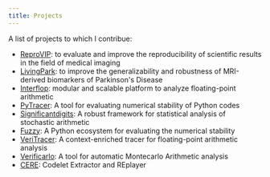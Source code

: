 ```yaml
---
title: Projects
---
```


A list of projects to which I contribue:

- [ReproVIP](https://www.creatis.insa-lyon.fr/reprovip/): to evaluate and improve the reproducibility of scientific results in the field of medical imaging
- [LivingPark](https://github.com/LivingPark-MRI): to improve the generalizability and robustness of MRI-derived biomarkers of Parkinson's Disease
- [Interflop](https://github.com/interflop): modular and scalable platform to analyze floating-point arithmetic
- [PyTracer](https://github.com/yohanchatelain/pytracer): A tool for evaluating numerical stability of Python codes
- [Significantdigits](https://github.com/verificarlo/significantdigits): A robust framework for statistical analysis of stochastic arithmetic
- [Fuzzy](https://github.com/verificarlo/fuzzy): A Python ecosystem for evaluating the numerical stability
- [VeriTracer](https://github.com/verificarlo/verificarlo/tree/veritracer): A context-enriched tracer for floating-point arithmetic analysis
- [Verificarlo](https://github.com/verificarlo/verificarlo): A tool for automatic Montecarlo Arithmetic analysis
- [CERE](https://benchmark-subsetting.github.io/cere/): Codelet Extractor and REplayer

